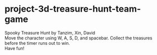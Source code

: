 # project-3d-treasure-hunt-team-game

Spooky Treasure Hunt by Tanzim, Xin, David   
Move the character using W, A, S, D, and spacebar. Collect the treasures before the timer runs out to win.    
Have fun!   
